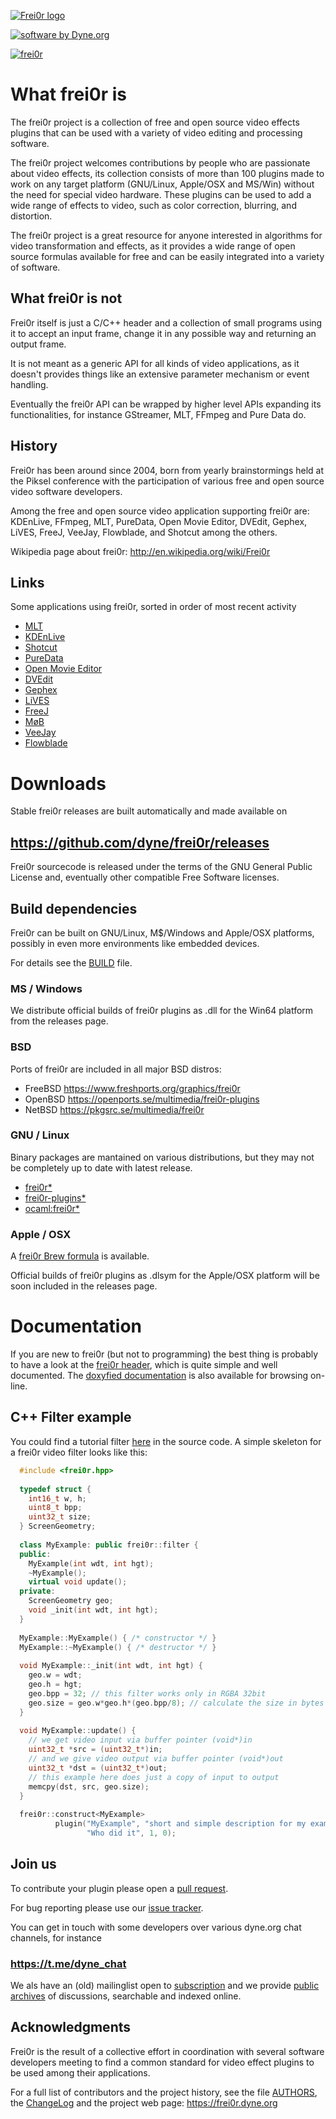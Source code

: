 [![Frei0r logo](https://github.com/dyne/frei0r/raw/gh_pages/pics/frei0r.png)](https://frei0r.dyne.org)


[![software by Dyne.org](https://files.dyne.org/software_by_dyne.png)](http://www.dyne.org)

[![frei0r](https://github.com/dyne/frei0r/actions/workflows/main.yml/badge.svg)](https://github.com/dyne/frei0r/actions/workflows/main.yml)


# What frei0r is 

The frei0r project is a collection of free and open source video effects plugins that can be used with a variety of video editing and processing software.

The frei0r project welcomes contributions by people who are passionate about video effects, its collection consists of more than 100 plugins made to work on any target platform (GNU/Linux, Apple/OSX and MS/Win) without the need for special video hardware. These plugins can be used to add a wide range of effects to video, such as color correction, blurring, and distortion.

The frei0r project is a great resource for anyone interested in algorithms for video transformation and effects, as it provides a wide range of open source formulas available for free and can be easily integrated into a variety of software. 


## What frei0r is not 

Frei0r itself is just a C/C++ header and a collection of small programs using it to accept an input frame, change it in any possible way and returning an output frame.

It is not meant as a generic API for all kinds of video applications, as it doesn't provides things like an extensive parameter mechanism or event handling.

Eventually the frei0r API can be wrapped by higher level APIs expanding its functionalities, for instance GStreamer, MLT, FFmpeg and Pure Data do.

## History 

Frei0r has been around since 2004, born from yearly brainstormings
held at the Piksel conference with the participation of various free
and open source video software developers.

Among the free and open source video application supporting frei0r are: KDEnLive, FFmpeg, MLT, PureData, Open Movie Editor, DVEdit, Gephex, LiVES, FreeJ, VeeJay, Flowblade, and Shotcut among the others.

Wikipedia page about frei0r: http://en.wikipedia.org/wiki/Frei0r

## Links

Some applications using frei0r, sorted in order of most recent activity

- [MLT](http://www.mltframework.org/)
- [KDEnLive](http://www.kdenlive.org/)
- [Shotcut](https://www.shotcut.org/)
- [PureData](http://www.artefacte.org/pd/)
- [Open  Movie  Editor](http://openmovieeditor.sourceforge.net/)
- [DVEdit](http://www.freenet.org.nz/dvedit)
- [Gephex](http://www.gephex.org/)
- [LiVES](http://lives.sf.net)
- [FreeJ](http://freej.dyne.org)
- [MøB](http://mob.bek.no/)
- [VeeJay](http://veejayhq.net)
- [Flowblade](http://code.google.com/p/flowblade/)


# Downloads

Stable frei0r releases are built automatically and made available on

## https://github.com/dyne/frei0r/releases

Frei0r sourcecode is released under the terms of the GNU General Public License and, eventually other compatible Free Software licenses.

## Build dependencies 

Frei0r can be built on GNU/Linux, M$/Windows and Apple/OSX platforms, possibly in even more environments like embedded devices.

For details see the [BUILD](/BUILD.md) file.

### MS / Windows

We distribute official builds of frei0r plugins as .dll for the Win64 platform from the releases page.

### BSD

Ports of frei0r are included in all major BSD distros:
- FreeBSD https://www.freshports.org/graphics/frei0r
- OpenBSD https://openports.se/multimedia/frei0r-plugins
- NetBSD https://pkgsrc.se/multimedia/frei0r

### GNU / Linux

Binary packages are mantained on various distributions, but they may not be completely up to date with latest release.

- [frei0r*](https://repology.org/project/frei0r/versions)
- [frei0r-plugins*](https://repology.org/project/frei0r-plugins/versions)
- [ocaml:frei0r*](https://repology.org/project/ocaml:frei0r/versions)

### Apple / OSX 

A [frei0r Brew formula](https://formulae.brew.sh/formula/frei0r) is available.

Official builds of frei0r plugins as .dlsym for the Apple/OSX platform will be soon included in the releases page.

# Documentation 


If you are new to frei0r (but not to programming) the best thing is probably to have a look at the [frei0r header](/include/frei0r.h), which is quite simple and well documented. The [doxyfied documentation](http://frei0r.dyne.org/codedoc/html) is also available for browsing on-line.


## C++ Filter example 

You could find a tutorial filter [here](https://github.com/dyne/frei0r/tree/master/src/filter/tutorial) in the source code.
A simple skeleton for a frei0r video filter looks like this:

```c++
  #include <frei0r.hpp>
  
  typedef struct {
    int16_t w, h;
    uint8_t bpp;
    uint32_t size;
  } ScreenGeometry;
  
  class MyExample: public frei0r::filter {
  public:
    MyExample(int wdt, int hgt);
    ~MyExample();
    virtual void update();
  private:
    ScreenGeometry geo;
    void _init(int wdt, int hgt);
  }
  
  MyExample::MyExample() { /* constructor */ }
  MyExample::~MyExample() { /* destructor */ }
  
  void MyExample::_init(int wdt, int hgt) {
    geo.w = wdt;
    geo.h = hgt;
    geo.bpp = 32; // this filter works only in RGBA 32bit
    geo.size = geo.w*geo.h*(geo.bpp/8); // calculate the size in bytes
  }
  
  void MyExample::update() {
    // we get video input via buffer pointer (void*)in 
    uint32_t *src = (uint32_t*)in;
    // and we give video output via buffer pointer (void*)out
    uint32_t *dst = (uint32_t*)out;
    // this example here does just a copy of input to output
    memcpy(dst, src, geo.size);
  }
    
  frei0r::construct<MyExample>
          plugin("MyExample", "short and simple description for my example",
                 "Who did it", 1, 0);
```

## Join us 

To contribute your plugin please open a [pull request](https://github.com/dyne/frei0r/pulls).

For bug reporting please use our [issue tracker](https://github.com/dyne/frei0r/issues).

You can get in touch with some developers over various dyne.org chat channels, for instance

### https://t.me/dyne_chat

We als have an (old) mailinglist open to [subscription](https://mailinglists.dyne.org/cgi-bin/mailman/listinfo/frei0r) and we provide [public archives](https://lists.dyne.org/lurker/list/frei0r.en.html) of discussions, searchable and indexed online.

## Acknowledgments 

Frei0r is the result of a collective effort in coordination with several software developers meeting to find a common standard for video effect plugins to be used among their applications.

For a full list of contributors and the project history, see the file [AUTHORS](/AUTHORS), the [ChangeLog](/ChangeLog) and the project web page: https://frei0r.dyne.org


